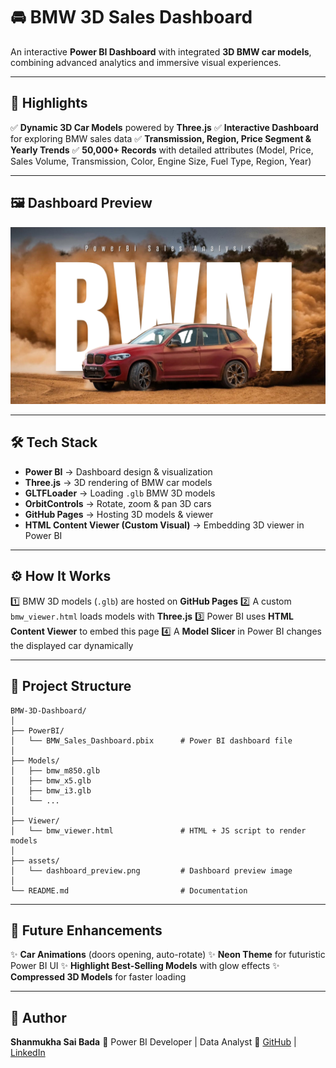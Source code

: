 # 🚘 BMW 3D Sales Dashboard

An interactive **Power BI Dashboard** with integrated **3D BMW car models**, combining advanced analytics and immersive visual experiences.

---

## 🌟 Highlights

✅ **Dynamic 3D Car Models** powered by **Three.js**
✅ **Interactive Dashboard** for exploring BMW sales data
✅ **Transmission, Region, Price Segment & Yearly Trends**
✅ **50,000+ Records** with detailed attributes (Model, Price, Sales Volume, Transmission, Color, Engine Size, Fuel Type, Region, Year)

---

## 🖼️ Dashboard Preview

<p align="center">
  <img src="https://github.com/shanmukhsaibada/PowerBI_Bmw_Analytics_p5/blob/main/bmwthumbnail.png" alt="BMW 3D Dashboard Preview" width="800"/>
</p>  


---

## 🛠️ Tech Stack

* **Power BI** → Dashboard design & visualization
* **Three.js** → 3D rendering of BMW car models
* **GLTFLoader** → Loading `.glb` BMW 3D models
* **OrbitControls** → Rotate, zoom & pan 3D cars
* **GitHub Pages** → Hosting 3D models & viewer
* **HTML Content Viewer (Custom Visual)** → Embedding 3D viewer in Power BI

---

## ⚙️ How It Works

1️⃣ BMW 3D models (`.glb`) are hosted on **GitHub Pages**
2️⃣ A custom `bmw_viewer.html` loads models with **Three.js**
3️⃣ Power BI uses **HTML Content Viewer** to embed this page
4️⃣ A **Model Slicer** in Power BI changes the displayed car dynamically

---

## 📂 Project Structure

```
BMW-3D-Dashboard/
│
├── PowerBI/
│   └── BMW_Sales_Dashboard.pbix      # Power BI dashboard file
│
├── Models/
│   ├── bmw_m850.glb
│   ├── bmw_x5.glb
│   ├── bmw_i3.glb
│   └── ...
│
├── Viewer/
│   └── bmw_viewer.html               # HTML + JS script to render models
│
├── assets/
│   └── dashboard_preview.png         # Dashboard preview image
│
└── README.md                         # Documentation
```

---

## 🚀 Future Enhancements

✨ **Car Animations** (doors opening, auto-rotate)
✨ **Neon Theme** for futuristic Power BI UI
✨ **Highlight Best-Selling Models** with glow effects
✨ **Compressed 3D Models** for faster loading

---

## 👤 Author

**Shanmukha Sai Bada**
🔹 Power BI Developer | Data Analyst
🔗 [GitHub](https://github.com/shanmukhsaibada) | [LinkedIn](https://www.linkedin.com/in/shanmukha-sai-bada/)
